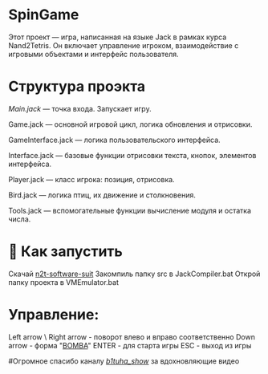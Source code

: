 # **SpinGame** 
Этот проект — игра, написанная на языке Jack в рамках курса Nand2Tetris. Он включает управление игроком, взаимодействие с игровыми объектами и интерфейс пользователя.

# **Структура проэкта**

*Main.jack* — точка входа. Запускает игру.

Game.jack — основной игровой цикл, логика обновления и отрисовки.

GameInterface.jack — логика пользовательского интерфейса.

Interface.jack — базовые функции отрисовки текста, кнопок, элементов интерфейса.

Player.jack — класс игрока: позиция, отрисовка.

Bird.jack — логика птиц, их движение и столкновения.

Tools.jack — вспомогательные функции вычисление модуля и остатка числа.


# 🚀 **Как запустить**
Скачай [n2t-software-suit](https://api.ulearn.me/courses/nand2tetris/files/000_Welcome/n2t-software-suite.zip)
Закомпиль папку src в JackCompiler.bat
Открой папку проекта в VMEmulator.bat


# **Управление**:
Left arrow \ Right arrow - поворот влево и вправо соответственно
Down arrow - форма "[BOMBA](https://www.figma.com/design/tlC1sJFfq4tC0Up6ZHAoih/Untitled?node-id=0-1&p=f&t=jfRVpCkDae9rCy35-0)"
ENTER - для старта игры
ESC - выход из игры


#Огромное спасибо каналу *[b1tuha_show](https://youtube.com/shorts/w6OQB29ciis?si=RFm-sC70KCTBOUdw)* за вдохновляющие видео